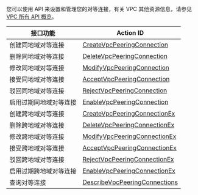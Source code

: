 您可以使用 API 来设置和管理您的对等连接，有关 VPC 其他资源信息，请参见 [VPC 所有 API 概览](https://cloud.tencent.com/document/api/215/909)。

| 接口功能        | Action ID                                |
| ----------- | ---------------------------------------- |
| 创建同地域对等连接   | [CreateVpcPeeringConnection](https://cloud.tencent.com/document/api/215/2107) |
| 删除同地域对等连接   | [DeleteVpcPeeringConnection](https://cloud.tencent.com/document/api/215/2104) |
| 修改同地域对等连接   | [ModifyVpcPeeringConnection](https://cloud.tencent.com/document/api/215/2103) |
| 接受同地域对等连接   | [AcceptVpcPeeringConnection](https://cloud.tencent.com/document/api/215/2106) |
| 驳回同地域对等连接   | [RejectVpcPeeringConnection](https://cloud.tencent.com/document/api/215/2105) |
| 启用过期同地域对等连接 | [EnableVpcPeeringConnection](https://cloud.tencent.com/document/api/215/2102) |
| 创建跨地域对等连接   | [CreateVpcPeeringConnectionEx](https://cloud.tencent.com/document/api/215/4803) |
| 删除跨地域对等连接   | [DeleteVpcPeeringConnectionEx](https://cloud.tencent.com/document/api/215/4804) |
| 修改跨地域对等连接   | [ModifyVpcPeeringConnectionEx](https://cloud.tencent.com/document/api/215/4805) |
| 接受跨地域对等连接   | [AcceptVpcPeeringConnectionEx](https://cloud.tencent.com/document/api/215/4806) |
| 驳回跨地域对等连接   | [RejectVpcPeeringConnectionEx](https://cloud.tencent.com/document/api/215/4807) |
| 启用过期跨地域对等连接 | [EnableVpcPeeringConnectionEx](https://cloud.tencent.com/document/api/215/4808) |
| 查询对等连接      | [DescribeVpcPeeringConnections](https://cloud.tencent.com/document/api/215/2101) |
